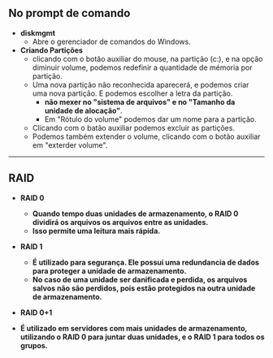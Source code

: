 <h2>No prompt de comando</h2>

- <strong>diskmgmt</strong>
  - Abre o gerenciador de comandos do Windows.
- <strong>Criando Partições</strong>
  - clicando com o botão auxiliar do mouse, na partição (c:), e na opção diminuir volume, podemos redefinir a quantidade de mémoria por partição.
  - Uma nova partição não reconhecida aparecerá, e podemos criar uma nova partição. E podemos escolher a letra da partição.
    - <strong>não mexer no "sistema de arquivos" e no  "Tamanho da unidade de alocação"</strong>.
    - Em "Rótulo do volume" podemos dar um nome para a partição.
  - Clicando com o batão auxiliar podemos excluir as partições.
  - Podemos também extender o volume, clicando com o botão auxiliar em "exterder volume".
---
<h2>RAID</h2>

- <strong>RAID 0<strong>
  - Quando tempo duas unidades de armazenamento, o RAID 0 dividirá os arquivos os arquivos entre as unidades.  
  - Isso permite uma leitura mais rápida.

- <strong>RAID 1<strong>
  - É utilizado para segurança. Ele possui uma redundancia de dados para proteger a unidade de armazenamento.
  - No caso de uma unidade ser danificada e perdida, os arquivos salvos não são perdidos, pois estão protegidos na outra unidade de armazenamento.

 - <strong>RAID 0+1<strong>
  - É utilizado em servidores com mais unidades de armazenamento, utilizando o RAID 0 para juntar duas unidades, e o RAID 1 para todos os grupos.
